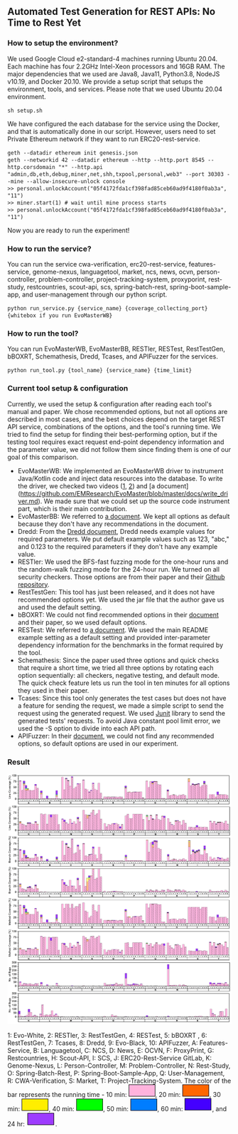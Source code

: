## Automated Test Generation for REST APIs: No Time to Rest Yet

### How to setup the environment?

We used Google Cloud e2-standard-4 machines running Ubuntu 20.04. Each machine has four 2.2GHz Intel-Xeon processors and 16GB RAM. The major dependencies that we used are Java8, Java11, Python3.8, NodeJS v10.19, and Docker 20.10. We provide a setup script that setups the environment, tools, and services. Please note that we used Ubuntu 20.04 environment.

```
sh setup.sh
```

We have configured the each database for the service using the Docker, and that is automatically done in our script. However, users need to set Private Ethereum network if they want to run ERC20-rest-service.

```
geth --datadir ethereum init genesis.json
geth --networkid 42 --datadir ethereum --http --http.port 8545 --http.corsdomain "*" --http.api "admin,db,eth,debug,miner,net,shh,txpool,personal,web3" --port 30303 --mine --allow-insecure-unlock console
>> personal.unlockAccount("05f4172fda1cf398fad85ceb60ad9f4180f0ab3a", "11")
>> miner.start(1) # wait until mine process starts
>> personal.unlockAccount("05f4172fda1cf398fad85ceb60ad9f4180f0ab3a", "11")
```

Now you are ready to run the experiment!

### How to run the service?

You can run the service cwa-verification, erc20-rest-service, features-service, genome-nexus, languagetool, market, ncs, news, ocvn, person-controller, problem-controller, project-tracking-system, proxyporint, rest-study, restcountries, scout-api, scs, spring-batch-rest, spring-boot-sample-app, and user-management through our python script.

```
python run_service.py {service_name} {coverage_collecting_port} {whitebox if you run EvoMasterWB}
```


### How to run the tool?

You can run EvoMasterWB, EvoMasterBB, RESTler, RESTest, RestTestGen, bBOXRT, Schemathesis, Dredd, Tcases, and APIFuzzer for the services.

```
python run_tool.py {tool_name} {service_name} {time_limit}
```

### Current tool setup & configuration

Currently, we used the setup & configuration after reading each tool's manual and paper. We chose recommended options, but not all options are described in most cases, and the best choices depend on the target REST API service, combinations of the options, and the tool's running time. We tried to find the setup for finding their best-performing option, but if the testing tool requires exact request end-point dependency information and the parameter value, we did not follow them since finding them is one of our goal of this comparison.

- EvoMasterWB: We implemented an EvoMasterWB driver to instrument Java/Kotlin code and inject data resources into the database. To write the driver, we checked two videos ([1](https://www.youtube.com/watch?v=3mYxjgnhLEo), [2](https://www.youtube.com/watch?v=ORxZoYw7LnM)) and [a document] (https://github.com/EMResearch/EvoMaster/blob/master/docs/write_driver.md). We made sure that we could set up the source code instrument part, which is their main contribution.
- EvoMasterBB: We referred to [a document](https://github.com/EMResearch/EvoMaster/blob/master/docs/blackbox.md). We kept all options as default because they don't have any recommendations in the document.
- Dredd: From the [Dredd document](https://dredd.org/en/latest/), Dredd needs example values for required parameters. We put default example values such as 123, "abc," and 0.123 to the required parameters if they don't have any example value.
- RESTler: We used the BFS-fast fuzzing mode for the one-hour runs and the random-walk fuzzing mode for the 24-hour run. We turned on all security checkers. Those options are from their paper and their [Github repository](https://github.com/microsoft/restler-fuzzer).
- RestTestGen: This tool has just been released, and it does not have recommended options yet. We used the jar file that the author gave us and used the default setting.
- bBOXRT: We could not find recommended options in their [document](https://git.dei.uc.pt/cnl/bBOXRT) and their paper, so we used default options.
- RESTest: We referred to [a document](https://github.com/isa-group/RESTest). We used the main README example setting as a default setting and provided inter-parameter dependency information for the benchmarks in the format required by the tool.
- Schemathesis: Since the paper used three options and quick checks that require a short time, we tried all three options by rotating each option sequentially: all checkers, negative testing, and default mode. The quick check feature lets us run the tool in ten minutes for all options they used in their paper.
- Tcases: Since this tool only generates the test cases but does not have a feature for sending the request, we made a simple script to send the request using the generated request. We used [Junit](https://junit.org/junit4/) library to send the generated tests' requests. To avoid Java constant pool limit error, we used the -S option to divide into each API path.
- APIFuzzer: In their [document](https://github.com/KissPeter/APIFuzzer), we could not find any recommended options, so default options are used in our experiment.

### Result

![res](images/figure_all.png)

1: Evo-White, 2: RESTler, 3: RestTestGen, 4: RESTest, 5: bBOXRT , 6: RestTestGen, 7: Tcases, 8: Dredd, 9: Evo-Black, 10: APIFuzzer, A: Features-Service, B: Languagetool, C: NCS, D: News, E: OCVN, F: ProxyPrint, G: Restcountries, H: Scout-API, I: SCS, J: ERC20-Rest-Service GitLab, K: Genome-Nexus, L: Person-Controller, M: Problem-Controller, N: Rest-Study, O: Spring-Batch-Rest, P: Spring-Boot-Sample-App, Q: User-Management, R: CWA-Verification, S: Market, T: Project-Tracking-System. The color of the bar represents the running time - 10 min: ![10min](images/10min.png), 20 min: ![20min](images/20min.png), 30 min: ![30min](images/30min.png), 40 min: ![40min](images/40min.png), 50 min: ![50min](images/50min.png), 60 min: ![1h](images/1h.png), and 24 hr: ![24h](images/24h.png).
